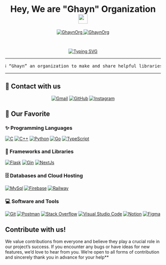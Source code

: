 <h1 align="center">
Hey, We are "Ghayn" Organization 
	<a href="https://github.com/GhaynOrg" target="_self">
		<img src="https://media.giphy.com/media/hvRJCLFzcasrR4ia7z/giphy.gif" width="30">
	</a>
</h1>
<p align="center">
	<a href="https://github.com/GhaynOrg">
		<img src="https://komarev.com/ghpvc/?username=GhaynOrg&label=Profile%20views&color=133337&style=flat" alt="GhaynOrg" />
	</a>
	<a href="https://github.com/GhaynOrg">
		<img src="https://img.shields.io/github/followers/GhaynOrg?label=Followers" alt="GhaynOrg" />
	</a>
</p>
<br/>
<p align="center">
	<a href="https://github.com/GhaynOrg">
<img src="https://readme-typing-svg.herokuapp.com?font=Roboto+Mono&weight=700&size=25&duration=1500&pause=1000&color=133337&center=true&vCenter=true&random=true&width=435&lines=We+create+helpful+libraries;We+are+open+to+ideas" alt="Typing SVG" />
	</a>
</p>

<hr>

<pre>
ℹ “Ghayn” an organization to make and share helpful libraries in several programming languages to the public
</pre>

<hr>

## 📩 Contact with us

<p align="center">
	<a href="mailto:non@null.net"><img img src="https://img.shields.io/badge/gmail-%23EA4335.svg?style=plastic&logo=gmail&logoColor=white" alt="Gmail"/></a>
	<a href="https://github.com/GhaynOrg"><img src="https://img.shields.io/badge/github-%23181717.svg?style=plastic&logo=github&logoColor=white" alt="GitHub"/></a>
    <a href="https://instagram.com/Ghayn0rg"><img src="https://img.shields.io/badge/instagram-E4405F?style=plastic&logo=instagram&logoColor=white" alt="Instagram"/></a>

</p>

## 🔧 Our Favorite

### ✨ Programming Languages

<p>
    <a href="https://github.com/GhaynOrg"><img alt="C" src="https://img.shields.io/badge/C-%2300599C.svg?logo=c&logoColor=white"></a>
    <a href="https://github.com/GhaynOrg"><img alt="C++" src="https://img.shields.io/badge/C++-%2300599C.svg?logo=c%2B%2B&logoColor=white"></a>
     <a href="https://github.com/GhaynOrg"><img alt="Python" src="https://img.shields.io/badge/Python-%2314354C.svg?logo=python&logoColor=white"></a>
    <a href="https://github.com/GhaynOrg"><img alt="Go" src="https://img.shields.io/badge/Go-00ADD8?logo=go&logoColor=white"></a>
    <a href="https://github.com/GhaynOrg"><img alt="TypeScript" src="https://img.shields.io/badge/TypeScript-0872b4?logo=typescript&logoColor=white"></a>

</p>

### 🧰 Frameworks and Libraries

<p>
    <a href="https://github.com/GhaynOrg"><img alt="Flask" src="https://img.shields.io/badge/Flask-%230552b8.svg?logo=flask&logoColor=white"></a>
    <a href="https://github.com/GhaynOrg"><img alt="Gin" src="https://img.shields.io/badge/Gin-%2300ADD8.svg?logo=gin&logoColor=white"></a>
    <a href="https://github.com/GhaynOrg"><img alt="NextJs" src="https://img.shields.io/badge/Next.JS-%23000000.svg?logo=next.js&logoColor=white"></a>
</p>

### 🗄️ Databases and Cloud Hosting

<p>
    <a href="https://github.com/GhaynOrg"><img alt="MySql" src="https://img.shields.io/badge/MySQL-%23019ff4.svg?logo=mysql&logoColor=white"></a>
    <a href="https://github.com/GhaynOrg"><img alt="Firebase" src ="https://img.shields.io/badge/Pocket%20Base-%23080b0c.svg?logo=pocketbase&logoColor=white"></a>
    <a href="https://github.com/GhaynOrg"><img alt="Railway" src ="https://img.shields.io/badge/Railway-3908b4.svg?logo=railway&logoColor=white"></a>
</p>

### 💻 Software and Tools

<p>
    <a href="https://github.com/GhaynOrg"><img alt="Git" src="https://img.shields.io/badge/Git%20-%23F05033.svg?logo=git&logoColor=white"></a>
    <a href="https://github.com/GhaynOrg"><img alt="Postman" src="https://img.shields.io/badge/Postman-FF6C37?logo=postman&logoColor=white"></a>
    <a href="https://github.com/GhaynOrg"><img alt="Stack Overflow" src="https://img.shields.io/badge/-Stack%20Overflow-FE7A16?logo=stack-overflow&logoColor=white"></a>
    <a href="https://github.com/GhaynOrg"><img alt="Visual Studio Code" src="https://img.shields.io/badge/Visual%20Studio%20Code-0078d7.svg?logo=visual-studio-code&logoColor=white"></a>
    <a href="https://github.com/GhaynOrg"><img alt="Notion" src="https://img.shields.io/badge/Notion-000000.svg?logo=notion&logoColor=white"></a>
        <a href="https://github.com/GhaynOrg"><img alt="Figma" src="https://img.shields.io/badge/Figma-191919.svg?logo=figma&logoColor=white"></a>
</p>

## Contribute with us!



We value contributions from everyone and believe they play a crucial role in our project’s success. If you encounter any bugs or have ideas for new features, we’d love to hear from you. We’re open to all forms of contribution and sincerely thank you in advance for your help**